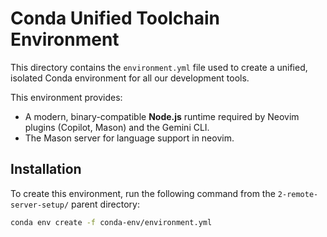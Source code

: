 # Conda Unified Toolchain Environment

This directory contains the `environment.yml` file used to create a unified, isolated Conda environment for all our development tools.

This environment provides:
- A modern, binary-compatible **Node.js** runtime required by Neovim plugins (Copilot, Mason) and the Gemini CLI.
- The Mason server for language support in neovim.

## Installation

To create this environment, run the following command from the `2-remote-server-setup/` parent directory:

```bash
conda env create -f conda-env/environment.yml
